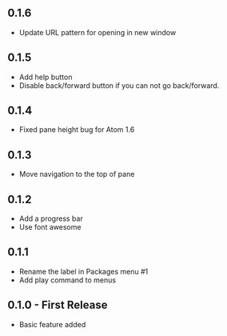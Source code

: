 ## 0.1.6
* Update URL pattern for opening in new window

## 0.1.5
* Add help button
* Disable back/forward button if you can not go back/forward.

## 0.1.4
* Fixed pane height bug for Atom 1.6

## 0.1.3
* Move navigation to the top of pane

## 0.1.2
* Add a progress bar
* Use font awesome

## 0.1.1
* Rename the label in Packages menu #1
* Add play command to menus

## 0.1.0 - First Release
* Basic feature added
